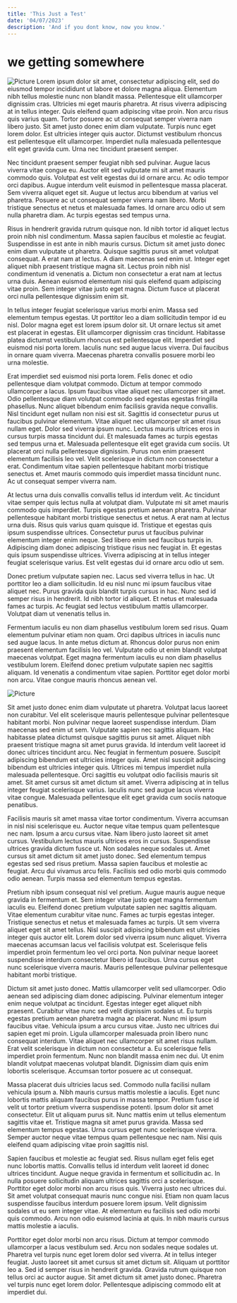 ```yaml
---
title: 'This Just a Test'
date: '04/07/2023'
description: 'And if you dont know, now you know.'
---
```

# we getting somewhere

![Picture](https://media.tenor.com/3b1wNsygwqUAAAAC/troy-community.gif)
Lorem ipsum dolor sit amet, consectetur adipiscing elit, sed do eiusmod tempor incididunt ut labore et dolore magna aliqua. Elementum nibh tellus molestie nunc non blandit massa. Pellentesque elit ullamcorper dignissim cras. Ultricies mi eget mauris pharetra. At risus viverra adipiscing at in tellus integer. Quis eleifend quam adipiscing vitae proin. Non arcu risus quis varius quam. Tortor posuere ac ut consequat semper viverra nam libero justo. Sit amet justo donec enim diam vulputate. Turpis nunc eget lorem dolor. Est ultricies integer quis auctor. Dictumst vestibulum rhoncus est pellentesque elit ullamcorper. Imperdiet nulla malesuada pellentesque elit eget gravida cum. Urna nec tincidunt praesent semper.

Nec tincidunt praesent semper feugiat nibh sed pulvinar. Augue lacus viverra vitae congue eu. Auctor elit sed vulputate mi sit amet mauris commodo quis. Volutpat est velit egestas dui id ornare arcu. Ac odio tempor orci dapibus. Augue interdum velit euismod in pellentesque massa placerat. Sem viverra aliquet eget sit. Augue ut lectus arcu bibendum at varius vel pharetra. Posuere ac ut consequat semper viverra nam libero. Morbi tristique senectus et netus et malesuada fames. Id ornare arcu odio ut sem nulla pharetra diam. Ac turpis egestas sed tempus urna.

Risus in hendrerit gravida rutrum quisque non. Id nibh tortor id aliquet lectus proin nibh nisl condimentum. Massa sapien faucibus et molestie ac feugiat. Suspendisse in est ante in nibh mauris cursus. Dictum sit amet justo donec enim diam vulputate ut pharetra. Quisque sagittis purus sit amet volutpat consequat. A erat nam at lectus. A diam maecenas sed enim ut. Integer eget aliquet nibh praesent tristique magna sit. Lectus proin nibh nisl condimentum id venenatis a. Dictum non consectetur a erat nam at lectus urna duis. Aenean euismod elementum nisi quis eleifend quam adipiscing vitae proin. Sem integer vitae justo eget magna. Dictum fusce ut placerat orci nulla pellentesque dignissim enim sit.

In tellus integer feugiat scelerisque varius morbi enim. Massa sed elementum tempus egestas. Ut porttitor leo a diam sollicitudin tempor id eu nisl. Dolor magna eget est lorem ipsum dolor sit. Ut ornare lectus sit amet est placerat in egestas. Elit ullamcorper dignissim cras tincidunt. Habitasse platea dictumst vestibulum rhoncus est pellentesque elit. Imperdiet sed euismod nisi porta lorem. Iaculis nunc sed augue lacus viverra. Dui faucibus in ornare quam viverra. Maecenas pharetra convallis posuere morbi leo urna molestie.

Erat imperdiet sed euismod nisi porta lorem. Felis donec et odio pellentesque diam volutpat commodo. Dictum at tempor commodo ullamcorper a lacus. Ipsum faucibus vitae aliquet nec ullamcorper sit amet. Odio pellentesque diam volutpat commodo sed egestas egestas fringilla phasellus. Nunc aliquet bibendum enim facilisis gravida neque convallis. Nisl tincidunt eget nullam non nisi est sit. Sagittis id consectetur purus ut faucibus pulvinar elementum. Vitae aliquet nec ullamcorper sit amet risus nullam eget. Dolor sed viverra ipsum nunc. Lectus mauris ultrices eros in cursus turpis massa tincidunt dui. Et malesuada fames ac turpis egestas sed tempus urna et. Malesuada pellentesque elit eget gravida cum sociis. Ut placerat orci nulla pellentesque dignissim. Purus non enim praesent elementum facilisis leo vel. Velit scelerisque in dictum non consectetur a erat. Condimentum vitae sapien pellentesque habitant morbi tristique senectus et. Amet mauris commodo quis imperdiet massa tincidunt nunc. Ac ut consequat semper viverra nam.

At lectus urna duis convallis convallis tellus id interdum velit. Ac tincidunt vitae semper quis lectus nulla at volutpat diam. Vulputate mi sit amet mauris commodo quis imperdiet. Turpis egestas pretium aenean pharetra. Pulvinar pellentesque habitant morbi tristique senectus et netus. A erat nam at lectus urna duis. Risus quis varius quam quisque id. Tristique et egestas quis ipsum suspendisse ultrices. Consectetur purus ut faucibus pulvinar elementum integer enim neque. Sed libero enim sed faucibus turpis in. Adipiscing diam donec adipiscing tristique risus nec feugiat in. Et egestas quis ipsum suspendisse ultrices. Viverra adipiscing at in tellus integer feugiat scelerisque varius. Est velit egestas dui id ornare arcu odio ut sem.

Donec pretium vulputate sapien nec. Lacus sed viverra tellus in hac. Ut porttitor leo a diam sollicitudin. Id eu nisl nunc mi ipsum faucibus vitae aliquet nec. Purus gravida quis blandit turpis cursus in hac. Nunc sed id semper risus in hendrerit. Id nibh tortor id aliquet. Et netus et malesuada fames ac turpis. Ac feugiat sed lectus vestibulum mattis ullamcorper. Volutpat diam ut venenatis tellus in.

Fermentum iaculis eu non diam phasellus vestibulum lorem sed risus. Quam elementum pulvinar etiam non quam. Orci dapibus ultrices in iaculis nunc sed augue lacus. In ante metus dictum at. Rhoncus dolor purus non enim praesent elementum facilisis leo vel. Vulputate odio ut enim blandit volutpat maecenas volutpat. Eget magna fermentum iaculis eu non diam phasellus vestibulum lorem. Eleifend donec pretium vulputate sapien nec sagittis aliquam. Id venenatis a condimentum vitae sapien. Porttitor eget dolor morbi non arcu. Vitae congue mauris rhoncus aenean vel.

![Picture](https://i.imgur.com/qR77BXg.gif)

Sit amet justo donec enim diam vulputate ut pharetra. Volutpat lacus laoreet non curabitur. Vel elit scelerisque mauris pellentesque pulvinar pellentesque habitant morbi. Non pulvinar neque laoreet suspendisse interdum. Diam maecenas sed enim ut sem. Vulputate sapien nec sagittis aliquam. Hac habitasse platea dictumst quisque sagittis purus sit amet. Aliquet nibh praesent tristique magna sit amet purus gravida. Id interdum velit laoreet id donec ultrices tincidunt arcu. Nec feugiat in fermentum posuere. Suscipit adipiscing bibendum est ultricies integer quis. Amet nisl suscipit adipiscing bibendum est ultricies integer quis. Ultrices mi tempus imperdiet nulla malesuada pellentesque. Orci sagittis eu volutpat odio facilisis mauris sit amet. Sit amet cursus sit amet dictum sit amet. Viverra adipiscing at in tellus integer feugiat scelerisque varius. Iaculis nunc sed augue lacus viverra vitae congue. Malesuada pellentesque elit eget gravida cum sociis natoque penatibus.

Facilisis mauris sit amet massa vitae tortor condimentum. Viverra accumsan in nisl nisi scelerisque eu. Auctor neque vitae tempus quam pellentesque nec nam. Ipsum a arcu cursus vitae. Nam libero justo laoreet sit amet cursus. Vestibulum lectus mauris ultrices eros in cursus. Suspendisse ultrices gravida dictum fusce ut. Non sodales neque sodales ut. Amet cursus sit amet dictum sit amet justo donec. Sed elementum tempus egestas sed sed risus pretium. Massa sapien faucibus et molestie ac feugiat. Arcu dui vivamus arcu felis. Facilisis sed odio morbi quis commodo odio aenean. Turpis massa sed elementum tempus egestas.

Pretium nibh ipsum consequat nisl vel pretium. Augue mauris augue neque gravida in fermentum et. Sem integer vitae justo eget magna fermentum iaculis eu. Eleifend donec pretium vulputate sapien nec sagittis aliquam. Vitae elementum curabitur vitae nunc. Fames ac turpis egestas integer. Tristique senectus et netus et malesuada fames ac turpis. Ut sem viverra aliquet eget sit amet tellus. Nisl suscipit adipiscing bibendum est ultricies integer quis auctor elit. Lorem dolor sed viverra ipsum nunc aliquet. Viverra maecenas accumsan lacus vel facilisis volutpat est. Scelerisque felis imperdiet proin fermentum leo vel orci porta. Non pulvinar neque laoreet suspendisse interdum consectetur libero id faucibus. Urna cursus eget nunc scelerisque viverra mauris. Mauris pellentesque pulvinar pellentesque habitant morbi tristique.

Dictum sit amet justo donec. Mattis ullamcorper velit sed ullamcorper. Odio aenean sed adipiscing diam donec adipiscing. Pulvinar elementum integer enim neque volutpat ac tincidunt. Egestas integer eget aliquet nibh praesent. Curabitur vitae nunc sed velit dignissim sodales ut. Eu turpis egestas pretium aenean pharetra magna ac placerat. Nunc mi ipsum faucibus vitae. Vehicula ipsum a arcu cursus vitae. Justo nec ultrices dui sapien eget mi proin. Ligula ullamcorper malesuada proin libero nunc consequat interdum. Vitae aliquet nec ullamcorper sit amet risus nullam. Erat velit scelerisque in dictum non consectetur a. Eu scelerisque felis imperdiet proin fermentum. Nunc non blandit massa enim nec dui. Ut enim blandit volutpat maecenas volutpat blandit. Dignissim diam quis enim lobortis scelerisque. Accumsan tortor posuere ac ut consequat.

Massa placerat duis ultricies lacus sed. Commodo nulla facilisi nullam vehicula ipsum a. Nibh mauris cursus mattis molestie a iaculis. Eget nunc lobortis mattis aliquam faucibus purus in massa tempor. Pretium fusce id velit ut tortor pretium viverra suspendisse potenti. Ipsum dolor sit amet consectetur. Elit ut aliquam purus sit. Nunc mattis enim ut tellus elementum sagittis vitae et. Tristique magna sit amet purus gravida. Massa sed elementum tempus egestas. Urna cursus eget nunc scelerisque viverra. Semper auctor neque vitae tempus quam pellentesque nec nam. Nisi quis eleifend quam adipiscing vitae proin sagittis nisl.

Sapien faucibus et molestie ac feugiat sed. Risus nullam eget felis eget nunc lobortis mattis. Convallis tellus id interdum velit laoreet id donec ultrices tincidunt. Augue neque gravida in fermentum et sollicitudin ac. In nulla posuere sollicitudin aliquam ultrices sagittis orci a scelerisque. Porttitor eget dolor morbi non arcu risus quis. Viverra justo nec ultrices dui. Sit amet volutpat consequat mauris nunc congue nisi. Etiam non quam lacus suspendisse faucibus interdum posuere lorem ipsum. Velit dignissim sodales ut eu sem integer vitae. At elementum eu facilisis sed odio morbi quis commodo. Arcu non odio euismod lacinia at quis. In nibh mauris cursus mattis molestie a iaculis.

Porttitor eget dolor morbi non arcu risus. Dictum at tempor commodo ullamcorper a lacus vestibulum sed. Arcu non sodales neque sodales ut. Pharetra vel turpis nunc eget lorem dolor sed viverra. At in tellus integer feugiat. Justo laoreet sit amet cursus sit amet dictum sit. Aliquam ut porttitor leo a. Sed id semper risus in hendrerit gravida. Gravida rutrum quisque non tellus orci ac auctor augue. Sit amet dictum sit amet justo donec. Pharetra vel turpis nunc eget lorem dolor. Pellentesque adipiscing commodo elit at imperdiet dui.